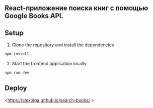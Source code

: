
## React-приложение поиска книг с помощью Google Books API.
## Setup

1. Clone the repository and install the dependencies
```bash
npm install
```
2. Start the frontend application locally
```bash
npm run dev
```
## Deploy
<https://alexolga.github.io/search-books/ >
